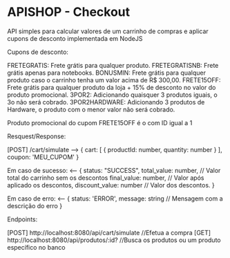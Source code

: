 # APISHOP - Checkout 

API simples para calcular valores de um carrinho de compras e aplicar cupons de desconto implementada em NodeJS

Cupons de desconto:

FRETEGRATIS: Frete grátis para qualquer produto.
FRETEGRATISNB: Frete grátis apenas para notebooks.
BONUSMIN: Frete grátis para qualquer produto caso o carrinho tenha um valor acima de R$ 300,00.
FRETE15OFF: Frete grátis para qualquer produto da loja + 15% de desconto no valor do produto promocional.
3POR2: Adicionando quaisquer 3 produtos iguais, o 3o não será cobrado.
3POR2HARDWARE: Adicionando 3 produtos de Hardware, o produto com o menor valor não será cobrado.

Produto promocional do cupom FRETE15OFF é o com ID igual a 1

Resquest/Response:

[POST] /cart/simulate --> { cart: [ { productId: number, quantity: number } ], coupon: 'MEU_CUPOM' }

Em caso de sucesso: <-- { status: "SUCCESS", total_value: number, // Valor total do carrinho sem os descontos final_value: number, // Valor após aplicado os descontos, discount_value: number // Valor dos descontos. }

Em caso de erro: <-- { status: 'ERROR', message: string // Mensagem com a descrição do erro }

Endpoints:

[POST] http://localhost:8080/api/cart/simulate //Efetua a compra
[GET]  http://localhost:8080/api/produtos/:id? //Busca os produtos ou um produto específico no banco
